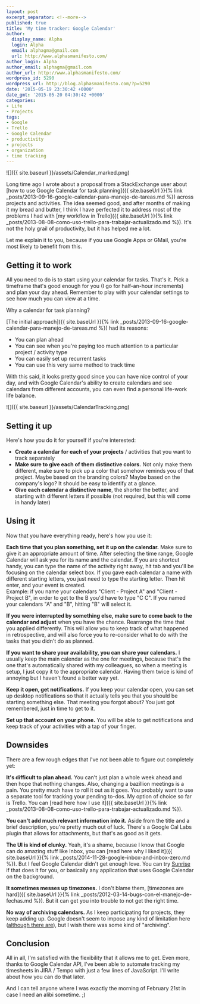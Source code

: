 ```yaml
---
layout: post
excerpt_separator: <!--more-->
published: true
title: 'My time tracker: Google Calendar'
author:
  display_name: Alpha
  login: Alpha
  email: alphagma@gmail.com
  url: http://www.alphasmanifesto.com/
author_login: Alpha
author_email: alphagma@gmail.com
author_url: http://www.alphasmanifesto.com/
wordpress_id: 5290
wordpress_url: http://blog.alphasmanifesto.com/?p=5290
date: '2015-05-19 23:30:42 +0000'
date_gmt: '2015-05-20 04:30:42 +0000'
categories:
- Life
- Projects
tags:
- Google
- Trello
- Google Calendar
- productivity
- projects
- organization
- time tracking
---
```


![]({{ site.baseurl }}/assets/Calendar_marked.png)

Long time ago I wrote about a proposal from a StackExchange user about [how to use Google Calendar for task planning]({{ site.baseUrl }}{% link _posts/2013-09-16-google-calendar-para-manejo-de-tareas.md %}) across projects and activities. The idea seemed good, and after months of making it my bread and butter, I think I have perfected it to address most of the problems I had with [my workflow in Trello]({{ site.baseUrl }}{% link _posts/2013-08-08-como-uso-trello-para-trabajar-actualizado.md %}). It's  not the holy grail of productivity, but it has helped me a lot.

Let me explain it to you, because if you use Google Apps or GMail, you're most likely to benefit from this.

<!--more-->

## Getting it to work

All you need to do is to start using your calendar for tasks. That's it. Pick a timeframe that's good enough for you (I go for half-an-hour increments) and plan your day ahead. Remember to play with your calendar settings to see how much you can view at a time.

Why a calendar for task planning?

[The initial approach]({{ site.baseUrl }}{% link _posts/2013-09-16-google-calendar-para-manejo-de-tareas.md %}) had its reasons:

- You can plan ahead
- You can see when you're paying too much attention to a particular project / activity type
- You can easily set up recurrent tasks
- You can use this very same method to track time

With this said, it looks pretty good since you can have nice control of your day, and with Google Calendar's ability to create calendars and see calendars from different accounts, you can even find a personal life-work life balance.

![]({{ site.baseurl }}/assets/CalendarTracking.png)


## Setting it up

Here's how you do it for yourself if you're interested:

- **Create a calendar for each of your projects** / activities that you want to track separately
- **Make sure to give each of them distinctive colors.** Not only make them different, make sure to pick up a color that somehow reminds you of that project. Maybe based on the branding colors? Maybe based on the company's logo? It should be easy to identify at a glance.
- **Give each calendar a distinctive name**, the shorter the better, and starting with different letters if possible (not required, but this will come in handy later)

## Using it

Now that you have everything ready, here's how you use it:

**Each time that you plan something, set it up on the calendar.** Make sure to give it an appropriate amount of time. After selecting the time range, Google Calendar will ask you for its name and the calendar. If you are shortcut handy, you can type the name of the activity right away, hit tab and you'll be focusing on the calendar select box. If you gave each calendar a name with different starting letters, you just need to type the starting letter. Then hit enter, and your event is created.<br />
Example: if you name your calendars "Client - Project A" and "Client - Project B", in order to get to the B you'd have to type "C C". If you named your calendars "A" and "B", hitting "B" will select it.

**If you were interrupted by something else, make sure to come back to the calendar and adjust** when you have the chance. Rearrange the time that you applied differently. This will allow you to keep track of what happened in retrospective, and will also force you to re-consider what to do with the tasks that you didn't do as planned.

**If you want to share your availability, you can share your calendars.** I usually keep the main calendar as the one for meetings, because that's the one that's automatically shared with my colleagues, so when a meeting is setup, I just copy it to the appropriate calendar. Having them twice is kind of annoying but I haven't found a better way yet.

**Keep it open, get notifications.** If you keep your calendar open, you can set up desktop notifications so that it actually tells you that you should be starting something else. That meeting you forgot about? You just got remembered, just in time to get to it.

**Set up that account on your phone.** You will be able to get notifications and keep track of your activities with a tap of your finger.

## Downsides

There are a few rough edges that I've not been able to figure out completely yet:

**It's difficult to plan ahead.** You can't just plan a whole week ahead and then hope that nothing changes. Also, changing a bazillion meetings is a pain. You pretty much have to roll it out as it goes. You probably want to use a separate tool for tracking your pending to-dos. My option of choice so far is Trello. You can [read here how I use it]({{ site.baseUrl }}{% link _posts/2013-08-08-como-uso-trello-para-trabajar-actualizado.md %}).

**You can't add much relevant information into it.** Aside from the title and a brief description, you're pretty much out of luck. There's a Google Cal Labs plugin that allows for attachments, but that's as good as it gets.

**The UI is kind of clunky.** Yeah, it's a shame, because I know that Google can do amazing stuff like Inbox, you can [read here why I liked it]({{ site.baseUrl }}{% link _posts/2014-11-28-google-inbox-and-inbox-zero.md %}). But I feel Google Calendar didn't get enough love. You can try [Sunrise](https://calendar.sunrise.am/) if that does it for you, or basically any application that uses Google Calendar on the background.

**It sometimes messes up timezones.** I don't blame them, [timezones are hard]({{ site.baseUrl }}{% link _posts/2012-03-14-bugs-con-el-manejo-de-fechas.md %}). But it can get you into trouble to not get the right time.

**No way of archiving calendars.** As I keep participating for projects, they keep adding up. Google doesn't seem to impose any kind of limitation here ([although there are](https://support.google.com/a/answer/2905486?hl=en)), but I wish there was some kind of "archiving".

## Conclusion

All in all, I'm satisfied with the flexibility that it allows me to get. Even more, thanks to Google Calendar API, I've been able to automate tracking my timesheets in JIRA / Tempo with just a few lines of JavaScript. I'll write about how you can do that later.

And I can tell anyone where I was exactly the morning of February 21st in case I need an alibi sometime. ;)
